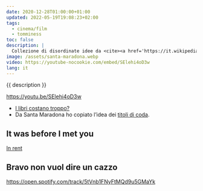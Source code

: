 ```yaml
---
date: 2020-12-28T01:00:00+01:00
updated: 2022-05-19T19:08:23+02:00
tags:
  - cinema/film
  - tomminess
toc: false
description: |
  Collezione di disordinate idee da <cite><a href='https://it.wikipedia.org/wiki/Santa_Maradona' target='_blank' title='“Santa Maradona„ su Wikipedia'>Santa Maradona</a></cite>, il mio film preferito.
image: /assets/santa-maradona.webp
video: https://youtube-nocookie.com/embed/SElehi4oD3w
lang: it
---
```

{{ description }}

https://youtu.be/SElehi4oD3w

- [I libri costano troppo?](https://ciwati.it/2020/12/27/libri-costano-ovvero-della-circolazione '«I libri costano troppo?» ovvero della “circolazione”')
- Da Santa Maradona ho copiato l’idea dei [titoli di coda](Titoli%20di%20coda.md).

## It was before I met you

[In rent](Rent.md#It%20was%20before%20I%20met%20you)

## Bravo non vuol dire un cazzo

https://open.spotify.com/track/5tVnb1FNyFtMQd9u5GMaYk
